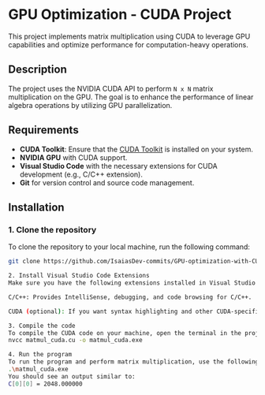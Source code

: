 # GPU Optimization - CUDA Project

This project implements matrix multiplication using CUDA to leverage GPU capabilities and optimize performance for computation-heavy operations.

## Description

The project uses the NVIDIA CUDA API to perform `N x N` matrix multiplication on the GPU. The goal is to enhance the performance of linear algebra operations by utilizing GPU parallelization.

## Requirements

- **CUDA Toolkit**: Ensure that the [CUDA Toolkit](https://developer.nvidia.com/cuda-toolkit) is installed on your system.
- **NVIDIA GPU** with CUDA support.
- **Visual Studio Code** with the necessary extensions for CUDA development (e.g., C/C++ extension).
- **Git** for version control and source code management.

## Installation

### 1. Clone the repository

To clone the repository to your local machine, run the following command:

```bash
git clone https://github.com/IsaiasDev-commits/GPU-optimization-with-CUDA.git

2. Install Visual Studio Code Extensions
Make sure you have the following extensions installed in Visual Studio Code:

C/C++: Provides IntelliSense, debugging, and code browsing for C/C++.

CUDA (optional): If you want syntax highlighting and other CUDA-specific features.

3. Compile the code
To compile the CUDA code on your machine, open the terminal in the project folder and run the following command:
nvcc matmul_cuda.cu -o matmul_cuda.exe

4. Run the program
To run the program and perform matrix multiplication, use the following command:
.\matmul_cuda.exe
You should see an output similar to:
C[0][0] = 2048.000000
